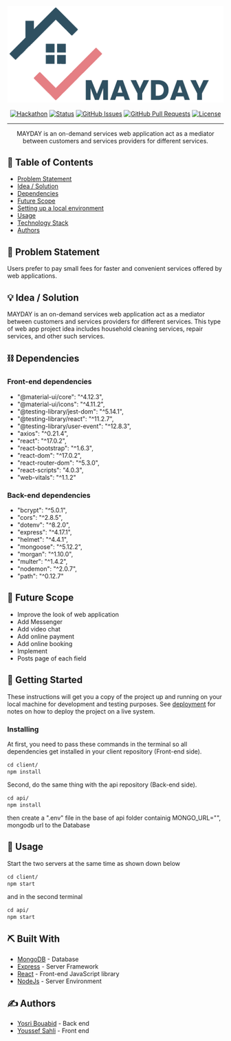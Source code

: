 <p align="center">
  <a href="" rel="noopener">
 <img src="./client/src/images/mayday1.png" alt="Project-logo"></a>
</p>

<div align="center">

[![Hackathon](https://img.shields.io/badge/hackathon-name-orange.svg)](http://hackathon.url.com)
[![Status](https://img.shields.io/badge/status-active-success.svg)]()
[![GitHub Issues](https://img.shields.io/github/issues/kylelobo/The-Documentation-Compendium.svg)](https://github.com/kylelobo/The-Documentation-Compendium/issues)
[![GitHub Pull Requests](https://img.shields.io/github/issues-pr/kylelobo/The-Documentation-Compendium.svg)](https://github.com/kylelobo/The-Documentation-Compendium/pulls)
[![License](https://img.shields.io/badge/license-MIT-blue.svg)](LICENSE.md)

</div>

---

<p align="center"> MAYDAY is an on-demand services web application act as a mediator between customers and services providers for different services.
    <br>

</p>

## 📝 Table of Contents

- [Problem Statement](#problem_statement)
- [Idea / Solution](#idea)
- [Dependencies](#dependencies)
- [Future Scope](#future_scope)
- [Setting up a local environment](#getting_started)
- [Usage](#usage)
- [Technology Stack](#tech_stack)
- [Authors](#authors)

## 🧐 Problem Statement <a name = "problem_statement"></a>

Users prefer to pay small fees for faster and convenient services offered by web applications.

## 💡 Idea / Solution <a name = "idea"></a>

MAYDAY is an on-demand services web application act as a mediator between customers and services providers for different services.
This type of web app project idea includes household cleaning services, repair services, and other such services.

## ⛓️ Dependencies <a name = "dependencies"></a>

### Front-end dependencies

- "@material-ui/core": "^4.12.3",
- "@material-ui/icons": "^4.11.2",
- "@testing-library/jest-dom": "^5.14.1",
- "@testing-library/react": "^11.2.7",
- "@testing-library/user-event": "^12.8.3",
- "axios": "^0.21.4",
- "react": "^17.0.2",
- "react-bootstrap": "^1.6.3",
- "react-dom": "^17.0.2",
- "react-router-dom": "^5.3.0",
- "react-scripts": "4.0.3",
- "web-vitals": "^1.1.2"

### Back-end dependencies

- "bcrypt": "^5.0.1",
- "cors": "^2.8.5",
- "dotenv": "^8.2.0",
- "express": "^4.17.1",
- "helmet": "^4.4.1",
- "mongoose": "^5.12.2",
- "morgan": "^1.10.0",
- "multer": "^1.4.2",
- "nodemon": "^2.0.7",
- "path": "^0.12.7"

## 🚀 Future Scope <a name = "future_scope"></a>

- Improve the look of web application
- Add Messenger
- Add video chat
- Add online payment
- Add online booking
- Implement
- Posts page of each field

## 🏁 Getting Started <a name = "getting_started"></a>

These instructions will get you a copy of the project up and running on your local machine for development
and testing purposes. See [deployment](#deployment) for notes on how to deploy the project on a live system.

### Installing

At first, you need to pass these commands in the terminal so all dependencies get installed in your client repository (Front-end side).

```
cd client/
npm install
```

Second, do the same thing with the api repository (Back-end side).

```
cd api/
npm install
```

then create a ".env" file in the base of api folder containig MONGO_URL="", mongodb url to the Database

## 🎈 Usage <a name="usage"></a>

Start the two servers at the same time as shown down below

```
cd client/
npm start
```

and in the second terminal

```
cd api/
npm start
```

## ⛏️ Built With <a name = "tech_stack"></a>

- [MongoDB](https://www.mongodb.com/) - Database
- [Express](https://expressjs.com/) - Server Framework
- [React](https://reactjs.org/) - Front-end JavaScript library
- [NodeJs](https://nodejs.org/en/) - Server Environment

## ✍️ Authors <a name = "authors"></a>

- [Yosri Bouabid](https://github.com/Yosri-ctrl) - Back end
- [Youssef Sahli](https://github.com/Myduzo) - Front end
